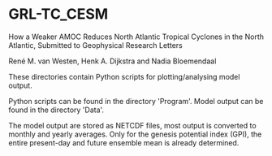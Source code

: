 # GRL-TC_CESM

How a Weaker AMOC Reduces North Atlantic Tropical Cyclones in the North Atlantic, Submitted to Geophysical Research Letters

René M. van Westen, Henk A. Dijkstra and Nadia Bloemendaal

These directories contain Python scripts for plotting/analysing model output.

Python scripts can be found in the directory 'Program'.
Model output can be found in the directory 'Data'.

The model output are stored as NETCDF files, most output is converted to monthly and yearly averages.
Only for the genesis potential index (GPI), the entire present-day and future ensemble mean is already determined.
